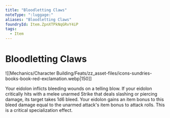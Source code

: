 ```yaml
---
title: "Bloodletting Claws"
noteType: ":luggage:"
aliases: "Bloodletting Claws"
foundryId: Item.ZpnXTPkNqGRvY4iP
tags:
  - Item
---
```


# Bloodletting Claws
![[Mechanics/Character Building/Feats/zz_asset-files/icons-sundries-books-book-red-exclamation.webp|150]]

Your eidolon inflicts bleeding wounds on a telling blow. If your eidolon critically hits with a melee unarmed Strike that deals slashing or piercing damage, its target takes 1d6 bleed. Your eidolon gains an item bonus to this bleed damage equal to the unarmed attack's item bonus to attack rolls. This is a critical specialization effect.
